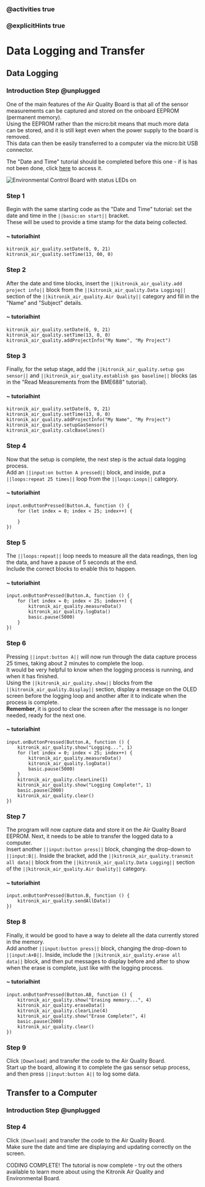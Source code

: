 ### @activities true
### @explicitHints true

# Data Logging and Transfer

## Data Logging
### Introduction Step @unplugged
One of the main features of the Air Quality Board is that all of the sensor measurements can be captured and stored on the onboard EEPROM (permanent memory).  
Using the EEPROM rather than the micro:bit means that much more data can be stored, and it is still kept even when the power supply to the board is removed.  
This data can then be easily transferred to a computer via the micro:bit USB connector.  
    
The "Date and Time" tutorial should be completed before this one - if is has not been done, click [here](https://makecode.microbit.org/#tutorial:https://github.com/KitronikLtd/pxt-kitronik-smart-greenhouse/a_VisualThermometerTutorial) to access it.  

![Environmental Control Board with status LEDs on](https://KitronikLtd.github.io/pxt-kitronik-smart-greenhouse/assets/status-leds-SMALL.png)

### Step 1
Begin with the same starting code as the "Date and Time" tutorial: set the date and time in the ``||basic:on start||`` bracket.  
These will be used to provide a time stamp for the data being collected.  

#### ~ tutorialhint
```blocks
kitronik_air_quality.setDate(6, 9, 21)
kitronik_air_quality.setTime(13, 00, 0)
```

### Step 2
After the date and time blocks, insert the ``||kitronik_air_quality.add project info||`` block from the ``||kitronik_air_quality.Data Logging||`` section of the ``||kitronik_air_quality.Air Quality||`` category and fill in the "Name" and "Subject" details.  

#### ~ tutorialhint
```blocks
kitronik_air_quality.setDate(6, 9, 21)
kitronik_air_quality.setTime(13, 0, 0)
kitronik_air_quality.addProjectInfo("My Name", "My Project")
```

### Step 3
Finally, for the setup stage, add the ``||kitronik_air_quality.setup gas sensor||`` and ``||kitronik_air_quality.establish gas baseline||`` blocks (as in the "Read Measurements from the BME688" tutorial).  

#### ~ tutorialhint
```blocks
kitronik_air_quality.setDate(6, 9, 21)
kitronik_air_quality.setTime(13, 0, 0)
kitronik_air_quality.addProjectInfo("My Name", "My Project")
kitronik_air_quality.setupGasSensor()
kitronik_air_quality.calcBaselines()
```

### Step 4
Now that the setup is complete, the next step is the actual data logging process.  
Add an ``||input:on button A pressed||`` block, and inside, put a ``||loops:repeat 25 times||`` loop from the ``||loops:Loops||`` category.  

#### ~ tutorialhint
```blocks
input.onButtonPressed(Button.A, function () {
    for (let index = 0; index < 25; index++) {
    	
    }
})
```

### Step 5
The ``||loops:repeat||`` loop needs to measure all the data readings, then log the data, and have a pause of 5 seconds at the end.  
Include the correct blocks to enable this to happen.  

#### ~ tutorialhint
```blocks
input.onButtonPressed(Button.A, function () {
    for (let index = 0; index < 25; index++) {
    	kitronik_air_quality.measureData()
        kitronik_air_quality.logData()
        basic.pause(5000)
    }
})
```

### Step 6
Pressing ``||input:button A||`` will now run through the data capture process 25 times, taking about 2 minutes to complete the loop.  
It would be very helpful to know when the logging process is running, and when it has finished.  
Using the ``||kitronik_air_quality.show||`` blocks from the ``||kitronik_air_quality.Display||`` section, display a message on the OLED screen before the logging loop and another after it to indicate when the process is complete.  
**Remember**, it is good to clear the screen after the message is no longer needed, ready for the next one.

#### ~ tutorialhint
```blocks
input.onButtonPressed(Button.A, function () {
    kitronik_air_quality.show("Logging...", 1)
    for (let index = 0; index < 25; index++) {
        kitronik_air_quality.measureData()
        kitronik_air_quality.logData()
        basic.pause(5000)
    }
    kitronik_air_quality.clearLine(1)
    kitronik_air_quality.show("Logging Complete!", 1)
    basic.pause(2000)
    kitronik_air_quality.clear()
})
```

### Step 7
The program will now capture data and store it on the Air Quality Board EEPROM. Next, it needs to be able to transfer the logged data to a computer.  
Insert another ``||input:button press||`` block, changing the drop-down to ``||input:B||``. Inside the bracket, add the ``||kitronik_air_quality.transmit all data||`` block from the ``||kitronik_air_quality.Data Logging||`` section of the ``||kitronik_air_quality.Air Quality||`` category.  

#### ~ tutorialhint
```blocks
input.onButtonPressed(Button.B, function () {
    kitronik_air_quality.sendAllData()
})
```

### Step 8
Finally, it would be good to have a way to delete all the data currently stored in the memory.  
Add another ``||input:button press||`` block, changing the drop-down to ``||input:A+B||``. Inside, include the ``||kitronik_air_quality.erase all data||`` block, and then put messages to display before and after to show when the erase is complete, just like with the logging process.  

#### ~ tutorialhint
```blocks
input.onButtonPressed(Button.AB, function () {
    kitronik_air_quality.show("Erasing memory...", 4)
    kitronik_air_quality.eraseData()
    kitronik_air_quality.clearLine(4)
    kitronik_air_quality.show("Erase Complete!", 4)
    basic.pause(2000)
    kitronik_air_quality.clear()
})
```

### Step 9
Click ``|Download|`` and transfer the code to the Air Quality Board.  
Start up the board, allowing it to complete the gas sensor setup process, and then press ``||input:button A||`` to log some data.   

## Transfer to a Computer
### Introduction Step @unplugged




### Step 4
Click ``|Download|`` and transfer the code to the Air Quality Board.  
Make sure the date and time are displaying and updating correctly on the screen.   

CODING COMPLETE! The tutorial is now complete - try out the others available to learn more about using the Kitronik Air Quality and Environmental Board.